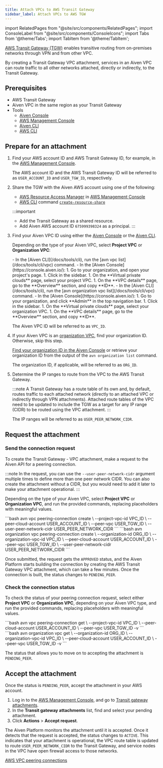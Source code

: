 ```yaml
---
title: Attach VPCs to AWS Transit Gateway
sidebar_label: Attach VPCs to AWS TGW
---
```


import RelatedPages from "@site/src/components/RelatedPages";
import ConsoleLabel from "@site/src/components/ConsoleIcons";
import Tabs from '@theme/Tabs';
import TabItem from '@theme/TabItem';

[AWS Transit Gateway (TGW)](https://aws.amazon.com/transit-gateway/) enables transitive routing from on-premises networks through VPN and from other VPC.

By creating a Transit Gateway VPC attachment, services in an Aiven VPC can route traffic
to all other networks attached, directly or indirectly, to the Transit Gateway.

## Prerequisites

- AWS Transit Gateway
- Aiven VPC in the same region as your Transit Gateway
- Tools
  - [Aiven Console](https://console.aiven.io/)
  - [AWS Management Console](https://console.aws.amazon.com)
  - [Aiven CLI](/docs/tools/cli)
  - [AWS CLI](https://docs.aws.amazon.com/cli/latest/userguide/getting-started-install.html)

## Prepare for an attachment

1. Find your AWS account ID and AWS Transit Gateway ID, for example, in the
   [AWS Management Console](https://console.aws.amazon.com).

   The AWS account ID and the AWS Transit Gateway ID will be referred to as
   `USER_ACCOUNT_ID` and `USER_TGW_ID`, respectively.

1. Share the TGW with the Aiven AWS account using one of the following:

   - [AWS Resource Access Manager](https://console.aws.amazon.com/ram/home)
     in [AWS Management Console](https://console.aws.amazon.com)
   - [AWS CLI](https://aws.amazon.com/cli/) command
     [`create-resource-share`](https://docs.aws.amazon.com/cli/latest/reference/ram/create-resource-share)

   :::important

   - Add the Transit Gateway as a shared resource.
   - Add Aiven AWS account ID `675999398324` as a principal.
   :::

1. Find your Aiven VPC ID using either the [Aiven Console](https://console.aiven.io/) or
   the [Aiven CLI](/docs/tools/cli).

   Depending on the type of your Aiven VPC, select **Project VPC** or **Organization VPC**:

   <Tabs groupId="group1">
   <TabItem value="pj-vpc" label="Project VPC" default>
    - In the [Aiven CLI](/docs/tools/cli), run the [avn vpc list](/docs/tools/cli/vpc)
      command.
    - In the [Aiven Console](https://console.aiven.io/):
      1. Go to your organization, and open your project's page.
      1. Click <ConsoleLabel name="vpcs"/> in the sidebar.
      1. On the **Virtual private clouds** page, select your project VPC.
      1. On the **VPC details** page, go to the **Overview** section, and copy **ID**.
   </TabItem>
   <TabItem value="org-vpc" label="Organization VPC">
    - In the [Aiven CLI](/docs/tools/cli), run the
      [avn organization vpc list](/docs/tools/cli/vpc) command.
    - In the [Aiven Console](https://console.aiven.io/):
      1. Go to your organization, and click **Admin** in the top navigation bar.
      1. Click <ConsoleLabel name="vpcs"/> in the sidebar.
      1. On the **Virtual private clouds** page, select your organization VPC.
      1. On the **VPC details** page, go to the **Overview** section, and copy **ID**.
   </TabItem>
   </Tabs>

   The Aiven VPC ID will be referred to as `VPC_ID`.

1. If your Aiven VPC is an [organization VPC](/docs/platform/concepts/vpcs#vpc-types),
   find your organization ID. Otherwise, skip this step.

   [Find your organization ID in the Aiven Console](/docs/platform/reference/get-resource-IDs#get-an-organization-id)
   or retrieve your organization ID from the output of the `avn organization list` command.

   The organization ID, if applicable, will be referred to as `ORG_ID`.

1. Determine the IP ranges to route from the VPC to the AWS Transit Gateway.

   :::note
   A Transit Gateway has a route table of its own and, by default, routes traffic to each
   attached network (directly to an attached VPC or indirectly through VPN attachments).
   Attached route tables of the VPC need to be updated to include the TGW as a target for
   any IP range (CIDR) to be routed using the VPC attachment.
   :::

   The IP ranges will be referred to as `USER_PEER_NETWORK_CIDR`.

## Request the attachment

### Send the connection request

To create the Transit Gateway - VPC attachment, make a request to the Aiven API for a
peering connection.

:::note
In the request, you can use the `--user-peer-network-cidr` argument multiple times to
define more than one peer network CIDR. You can also create the attachment without a CIDR,
but you would need to add it later to make your attachment operational.
:::

Depending on the type of your Aiven VPC, select **Project VPC** or **Organization VPC**,
and run the provided commands, replacing placeholders with meaningful values.

   <Tabs groupId="group1">
   <TabItem value="pj-vpc" label="Project VPC" default>
```bash
avn vpc peering-connection create       \
  --project-vpc-id VPC_ID               \
  --peer-cloud-account USER_ACCOUNT_ID  \
  --peer-vpc USER_TGW_ID                \
  --user-peer-network-cidr USER_PEER_NETWORK_CIDR
```
   </TabItem>
   <TabItem value="org-vpc" label="Organization VPC">
```bash
avn organization vpc peering-connection create \
  --organization-id ORG_ID                     \
  --organization-vpc-id VPC_ID                 \
  --peer-cloud-account USER_ACCOUNT_ID         \
  --peer-vpc USER_TGW_ID                       \
  --user-peer-network-cidr USER_PEER_NETWORK_CIDR
```
   </TabItem>
   </Tabs>

Once submitted, the request gets the `APPROVED` status, and the Aiven Platform starts
building the connection by creating the AWS Transit Gateway VPC attachment, which can take
a few minutes. Once the connection is built, the status changes to `PENDING_PEER`.

### Check the connection status

To check the status of your peering connection request, select either **Project VPC** or
**Organization VPC**, depending on your Aiven VPC type, and run the provided commands,
replacing placeholders with meaningful values.

   <Tabs groupId="group1">
   <TabItem value="pj-vpc" label="Project VPC" default>
```bash
avn vpc peering-connection get         \
  --project-vpc-id VPC_ID              \
  --peer-cloud-account USER_ACCOUNT_ID \
  --peer-vpc USER_TGW_ID -v
```
   </TabItem>
   <TabItem value="org-vpc" label="Organization VPC">
```bash
avn organization vpc get               \
  --organization-id ORG_ID             \
  --organization-vpc-id VPC_ID         \
  --peer-cloud-account USER_ACCOUNT_ID \
  --peer-vpc USER_TGW_ID -v
```
   </TabItem>
   </Tabs>

The status that allows you to move on to accepting the attachment is `PENDING_PEER`.

## Accept the attachment

Once the status is `PENDING_PEER`, accept the attachment in your AWS account.

1. Log in to the [AWS Management Console](https://console.aws.amazon.com), and go to
   [Transit gateway attachments](https://console.aws.amazon.com/vpc/home#TransitGatewayAttachments).
1. In the **Transit gateway attachments** list, find and select your pending attachment.
1. Click **Actions** > **Accept request**.

The Aiven Platform monitors the attachment until it is accepted. Once it detects that the
request is accepted, the status changes to `ACTIVE`. This indicates that your attachment
is operational, the VPC route table is updated to route `USER_PEER_NETWORK_CIDR` to the
Transit Gateway, and service nodes in the VPC have open firewall access to those networks.

<RelatedPages/>

[AWS VPC peering connections](https://docs.aws.amazon.com/vpc/latest/peering/what-is-vpc-peering)
